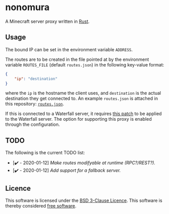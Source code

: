 # nonomura

A Minecraft server proxy written in [Rust](https://rust-lang.org/).

## Usage

The bound IP can be set in the environment variable `ADDRESS`.

The routes are to be created in the file pointed at by the environment variable
`ROUTES_FILE` (default `routes.json`) in the following key-value format:

```json
{
	"ip": "destination"
}
```

where the `ip` is the hostname the client uses, and `destination` is the actual
destination they get connected to. An example `routes.json` is attached in this
repository: [`routes.json`](./routes.json).

If this is connected to a Waterfall server, it requires [this patch](https://proletariat-dictatorship.is-serious.business/64bbFWT.patch)
to be applied to the Waterfall server. The option for supporting this proxy
is enabled through the configuration.

## TODO

The following is the current TODO list:

  * [✔️ - 2020-01-12] *Make routes modifyable at runtime (RPC?/REST?).*
  * [✔️ - 2020-01-12] *Add support for a fallback server.*

## Licence

This software is licensed under the [BSD 3-Clause Licence](./LICENCE).
This software is thereby considered [free software](https://www.gnu.org/philosophy/free-sw.en.html).
